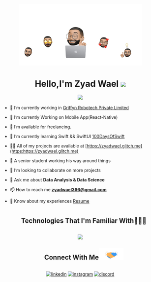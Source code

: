 <!-- Hero Image -->
<p align="center">
  <img src="https://github.com/i-godz/i-godz/blob/main/final.png " height="200" />
</p>
<h1 align="center">Hello,I'm Zyad Wael <img src="https://media.giphy.com/media/hvRJCLFzcasrR4ia7z/giphy.gif" width="35"></h1>
<div>
  
  <!-- Hero Title -->
<p align="center">
  <a href="https://github.com/DenverCoder1/readme-typing-svg"><img src="https://readme-typing-svg.herokuapp.com?font=Time+New+Roman&color=%23C8BE25&size=25&center=true&vCenter=true&width=600&height=100&lines=Senior+Computer+Science+Student;Junior+Data+Analyst;Junior+BI+Developer;If+data+is+batman+call+me+robbin"></a>
</p>


- 🔭 I’m currently working in <a href="https://phoenix.tech/griffyn/" target="blank">Griffyn Robotech Private Limited</a>

- 🌱 I’m currently Working on Mobile App(React-Native)

- 🤝 I’m available for freelancing.

- 🌱 I’m currently learning Swift && SwiftUI <a href="https://github.com/100rabhcsmc/100DaysOfSwift" target="blank">100DaysOfSwift</a>




- 👨‍💻 All of my projects are available at [https://zyadwael.glitch.me](https:https://zyadwael.glitch.me)

- 👾 A senior student working his way around things

- 👯 I’m looking to collaborate on more projects
  
- 💬 Ask me about **Data Analysis & Data Science**

- 📫 How to reach me **zyadwael366@gmail.com**

- 📄 Know about my experiences <a href="https://github.com/100rabhcsmc/Me.io/blob/master/01SaurabhChavanReactNativeResume.pdf" target="blank">Resume</a>








<!--Tech Stack Title-->
<div id="user-content-toc">
  <ul align="center">
    <summary><h2 style="display: inline-block">Technologies That I'm Familiar With👨🏻‍💻</h2></summary>
  </ul>
</div>
<!--tech stack icons-->
<p align="center">
  <a href="https://skillicons.dev">
<img src="https://skillicons.dev/icons?i=git,discord,github,mysql,py,vscode,linkedin,stackoverflow,wordpress,cpp,java&perline=14"/>
  </a>
</p>

<!-- Connect with me -->
<div id="user-content-toc">
  <ul align="center">
    <summary><h2 style="display: inline-block">Connect With Me</h2><img src="https://github.com/0xAbdulKhalid/0xAbdulKhalid/raw/main/assets/mdImages/handshake.gif" width ="80"></summary>
  </ul>
</div>

<!--icons and links-->
<p align="center">
<a href="https://www.linkedin.com/in/1010nishant/" target="blank"><img align="center" src="https://user-images.githubusercontent.com/88904952/234979284-68c11d7f-1acc-4f0c-ac78-044e1037d7b0.png" alt="linkedin" height="50" width="50" /></a>
<a href="https://www.instagram.com/nishant.jangir.1010/" target="blank"><img align="center" src="https://user-images.githubusercontent.com/88904952/234981169-2dd1e58f-4b7e-468c-8213-034ba62156c3.png" alt="instagram" height="50" width="50" /></a>
<a href="https://discord.gg/UjwKkJsXsf" target="blank"><img align="center" src="https://user-images.githubusercontent.com/88904952/234982627-019fd336-6248-453c-9b05-97c13fd1d207.png" alt="discord" height="50" width="50" /></a> 
</p>
